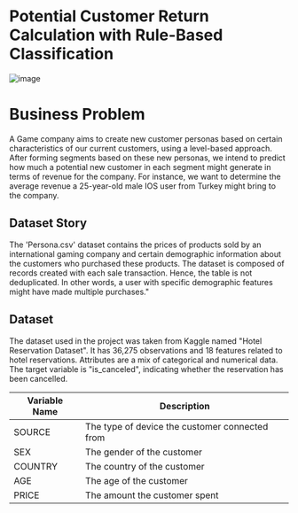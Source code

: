 # Potential Customer Return Calculation with Rule-Based Classification

![image](https://desktime.com/blog/wp-content/uploads/2021/08/meeting.png)


# Business Problem
A Game company aims to create new customer personas based on certain characteristics of our current customers, using a level-based approach.
After forming segments based on these new personas, we intend to predict how much a potential new customer in each segment might generate in terms of revenue for the company.
For instance, we want to determine the average revenue a 25-year-old male IOS user from Turkey might bring to the company.


## Dataset Story
The 'Persona.csv' dataset contains the prices of products sold by an international gaming company and certain demographic information about the customers who purchased these products.
The dataset is composed of records created with each sale transaction. Hence, the table is not deduplicated.
In other words, a user with specific demographic features might have made multiple purchases."

## Dataset

The dataset used in the project was taken from Kaggle named "Hotel Reservation Dataset". It has 36,275 observations and 18 features related to hotel reservations.
Attributes are a mix of categorical and numerical data. The target variable is "is_canceled", indicating whether the reservation has been cancelled.



| Variable Name                        | Description                                    |
| ------------------------------------ |------------------------------------------------|
| SOURCE                         | The type of device the customer connected from |
| SEX                       | The gender of the customer                     |
| COUNTRY                 | The country of the customer                    |
| AGE                    | The age of the customer                        |
| PRICE           | The amount the customer spent                  |

